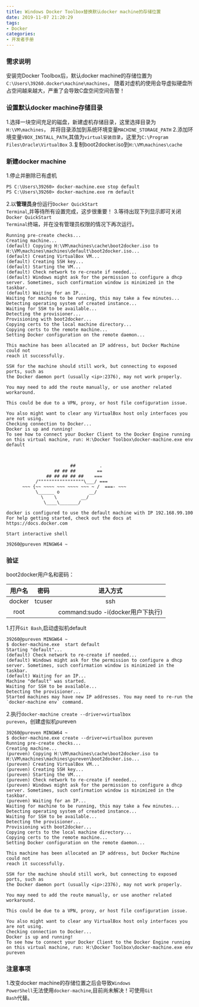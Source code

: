 ```yaml
---
title: Windows Docker Toolbox替换默认docker machine的存储位置
date: 2019-11-07 21:20:29
tags:
- Docker
categories:
- 开发者手册
---
```


### 需求说明 ###
安装完Docker Toolbox后，默认docker machine的存储位置为<code>C:\Users\39260\.docker\machine\machines</code>，
随着对虚机的使用会导虚拟硬盘所占空间越来越大，严重了会导致C盘空间空间告警！

<!-- more -->

### 设置默认docker machine存储目录 ###
1.选择一块空间充足的磁盘，新建虚机存储目录，这里选择目录为<code>H:\VM\machines</code>，
并将目录添加到系统环境变量<code>MACHINE_STORAGE_PATH</code>
2.添加环境变量<code>VBOX_INSTALL_PATH</code>,其值为<code>virtual安装目录</code>，这里为<code>C:\Program Files\Oracle\VirtualBox</code>
3.复制boot2docker.iso到<code>H:\VM\machines\cache</code>

### 新建docker machine ###
1.停止并删除已有虚机
```
PS C:\Users\39260> docker-machine.exe stop default
PS C:\Users\39260> docker-machine.exe rm default
```
2.以**管理员**身份运行<code>Docker QuickStart Terminal</code>,并等待所有设置完成，这步很重要！
3.等待出现下列显示即可关闭<code>Docker QuickStart Terminal</code>终端，并在没有管理员权限的情况下再次运行。
```
Running pre-create checks...
Creating machine...
(default) Copying H:\VM\machines\cache\boot2docker.iso to H:\VM\machines\machines\default\boot2docker.iso...
(default) Creating VirtualBox VM...
(default) Creating SSH key...
(default) Starting the VM...
(default) Check network to re-create if needed...
(default) Windows might ask for the permission to configure a dhcp server. Sometimes, such confirmation window is minimized in the taskbar.
(default) Waiting for an IP...
Waiting for machine to be running, this may take a few minutes...
Detecting operating system of created instance...
Waiting for SSH to be available...
Detecting the provisioner...
Provisioning with boot2docker...
Copying certs to the local machine directory...
Copying certs to the remote machine...
Setting Docker configuration on the remote daemon...

This machine has been allocated an IP address, but Docker Machine could not
reach it successfully.

SSH for the machine should still work, but connecting to exposed ports, such as
the Docker daemon port (usually <ip>:2376), may not work properly.

You may need to add the route manually, or use another related workaround.

This could be due to a VPN, proxy, or host file configuration issue.

You also might want to clear any VirtualBox host only interfaces you are not using.
Checking connection to Docker...
Docker is up and running!
To see how to connect your Docker Client to the Docker Engine running on this virtual machine, run: H:\Docker Toolbox\docker-machine.exe env default



                        ##         .
                  ## ## ##        ==
               ## ## ## ## ##    ===
           /"""""""""""""""""\___/ ===
      ~~~ {~~ ~~~~ ~~~ ~~~~ ~~~ ~ /  ===- ~~~
           \______ o           __/
             \    \         __/
              \____\_______/

docker is configured to use the default machine with IP 192.168.99.100
For help getting started, check out the docs at https://docs.docker.com

Start interactive shell

39260@pureven MINGW64 ~
```

### 验证 ###
boot2docker用户名和密码：

| 用户名 | 密码 | 进入方式 |
| :----: | :----: | :----:|
| docker | tcuser | ssh |
| root |  | command:sudo -i(docker用户下执行) |

1.打开<code>Git Bash</code>,启动虚拟机default
```
39260@pureven MINGW64 ~
$ docker-machine.exe  start default
Starting "default"...
(default) Check network to re-create if needed...
(default) Windows might ask for the permission to configure a dhcp server. Sometimes, such confirmation window is minimized in the taskbar.
(default) Waiting for an IP...
Machine "default" was started.
Waiting for SSH to be available...
Detecting the provisioner...
Started machines may have new IP addresses. You may need to re-run the `docker-machine env` command.

```
2.执行<code>docker-machine create --driver=virtualbox pureven</code>，创建虚拟机pureven
```
39260@pureven MINGW64 ~
$ docker-machine.exe create --driver=virtualbox pureven
Running pre-create checks...
Creating machine...
(pureven) Copying H:\VM\machines\cache\boot2docker.iso to H:\VM\machines\machines\pureven\boot2docker.iso...
(pureven) Creating VirtualBox VM...
(pureven) Creating SSH key...
(pureven) Starting the VM...
(pureven) Check network to re-create if needed...
(pureven) Windows might ask for the permission to configure a dhcp server. Sometimes, such confirmation window is minimized in the taskbar.
(pureven) Waiting for an IP...
Waiting for machine to be running, this may take a few minutes...
Detecting operating system of created instance...
Waiting for SSH to be available...
Detecting the provisioner...
Provisioning with boot2docker...
Copying certs to the local machine directory...
Copying certs to the remote machine...
Setting Docker configuration on the remote daemon...

This machine has been allocated an IP address, but Docker Machine could not
reach it successfully.

SSH for the machine should still work, but connecting to exposed ports, such as
the Docker daemon port (usually <ip>:2376), may not work properly.

You may need to add the route manually, or use another related workaround.

This could be due to a VPN, proxy, or host file configuration issue.

You also might want to clear any VirtualBox host only interfaces you are not using.
Checking connection to Docker...
Docker is up and running!
To see how to connect your Docker Client to the Docker Engine running on this virtual machine, run: H:\Docker Toolbox\docker-machine.exe env pureven

```

### 注意事项 ###
1.改变docker machine的存储位置之后会导致<code>Windows PowerShell</code>无法使用<code>docker-machine</code>,目前尚未解决！可使用<code>Git Bash</code>代替。
